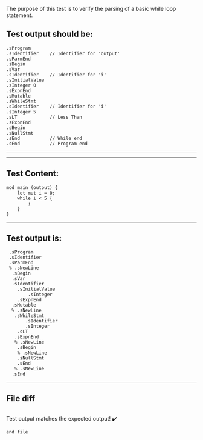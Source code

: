 The purpose of this test is to verify the parsing of a basic while loop statement.

Test output should be:
-----------------------
```
.sProgram
.sIdentifier    // Identifier for 'output'
.sParmEnd
.sBegin
.sVar
.sIdentifier    // Identifier for 'i'
.sInitialValue
.sInteger 0
.sExpnEnd
.sMutable
.sWhileStmt
.sIdentifier    // Identifier for 'i'
.sInteger 5
.sLT            // Less Than
.sExpnEnd
.sBegin
.sNullStmt
.sEnd           // While end
.sEnd           // Program end
```
-----------------------

-------------------------

Test Content: 
-------------------------
```
mod main (output) {
    let mut i = 0;
    while i < 5 { 
        ;
    }
}
```
------------------------
Test output is: 
-------------------------
```
 .sProgram
 .sIdentifier
 .sParmEnd
 % .sNewLine
  .sBegin
  .sVar
  .sIdentifier
    .sInitialValue
        .sInteger
    .sExpnEnd
  .sMutable
  % .sNewLine
   .sWhileStmt
       .sIdentifier
       .sInteger
    .sLT
   .sExpnEnd
   % .sNewLine
    .sBegin
    % .sNewLine
    .sNullStmt
    .sEnd
   % .sNewLine
  .sEnd

```
------------------------

File diff
-------------------------
```diff

```
Test output matches the expected output! :heavy_check_mark:

```
end file
